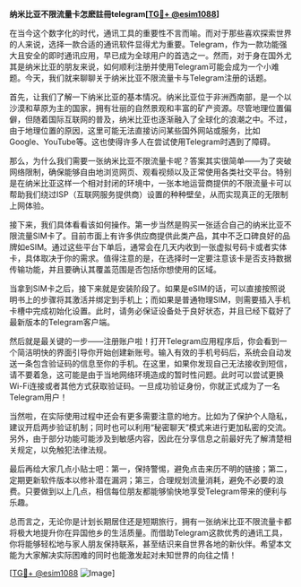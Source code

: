 **纳米比亚不限流量卡怎麽註冊telegram[[TG💪+ @esim1088](https://t.me/s/esim1088)]**

在当今这个数字化的时代，通讯工具的重要性不言而喻。而对于那些喜欢探索世界的人来说，选择一款合适的通讯软件显得尤为重要。Telegram，作为一款功能强大且安全的即时通讯应用，早已成为全球用户的首选之一。然而，对于身在国外尤其是纳米比亚的朋友来说，如何顺利注册并使用Telegram可能会成为一个小难题。今天，我们就来聊聊关于纳米比亚不限流量卡与Telegram注册的话题。

首先，让我们了解一下纳米比亚的基本情况。纳米比亚位于非洲西南部，是一个以沙漠和草原为主的国家，拥有壮丽的自然景观和丰富的矿产资源。尽管地理位置偏僻，但随着国际互联网的普及，纳米比亚也逐渐融入了全球化的浪潮之中。不过，由于地理位置的原因，这里可能无法直接访问某些国外网站或服务，比如Google、YouTube等。这也使得许多人在尝试使用Telegram时遇到了障碍。

那么，为什么我们需要一张纳米比亚不限流量卡呢？答案其实很简单——为了突破网络限制，确保能够自由地浏览网页、观看视频以及正常使用各类社交平台。特别是在纳米比亚这样一个相对封闭的环境中，一张本地运营商提供的不限流量卡可以帮助我们绕过ISP（互联网服务提供商）设置的种种壁垒，从而实现真正的无限制上网体验。

接下来，我们具体看看该如何操作。第一步当然是购买一张适合自己的纳米比亚不限流量SIM卡了。目前市面上有许多供应商提供此类产品，其中不乏口碑良好的品牌如eSIM。通过这些平台下单后，通常会在几天内收到一张虚拟号码卡或者实体卡，具体取决于你的需求。值得注意的是，在选择时一定要注意该卡是否支持数据传输功能，并且要确认其覆盖范围是否包括你想使用的区域。

当拿到SIM卡之后，接下来就是安装阶段了。如果是eSIM的话，可以直接按照说明书上的步骤将其激活并绑定到手机上；而如果是普通物理SIM，则需要插入手机卡槽中完成初始化设置。此时，请务必保证设备处于良好状态，并且已经下载好了最新版本的Telegram客户端。

然后就是最关键的一步——注册账户啦！打开Telegram应用程序后，你会看到一个简洁明快的界面引导你开始创建新账号。输入有效的手机号码后，系统会自动发送一条包含验证码的信息至你的手机。在这里，如果你发现自己无法接收到短信，请不要着急，这可能是由于当地网络环境造成的暂时性问题。此时可以尝试更换Wi-Fi连接或者其他方式获取验证码。一旦成功验证身份，你就正式成为了一名Telegram用户！

当然啦，在实际使用过程中还会有更多需要注意的地方。比如为了保护个人隐私，建议开启两步验证机制；同时也可以利用“秘密聊天”模式来进行更加私密的交流。另外，由于部分功能可能涉及到敏感内容，因此在分享信息之前最好先了解清楚相关规定，以免触犯法律法规。

最后再给大家几点小贴士吧：第一，保持警惕，避免点击来历不明的链接；第二，定期更新软件版本以修补潜在漏洞；第三，合理规划流量消耗，避免不必要的浪费。只要做到以上几点，相信每位朋友都能够愉快地享受Telegram带来的便利与乐趣。

总而言之，无论你是计划长期居住还是短期旅行，拥有一张纳米比亚不限流量卡都将极大地提升你在异国他乡的生活质量。而借助Telegram这款优秀的通讯工具，你将能够轻松地与家人朋友保持联系，甚至结识来自世界各地的新伙伴。希望本文能为大家解决实际困难的同时也能激发起对未知世界的向往之情！

[[TG💪+ @esim1088](https://t.me/s/esim1088) ![Image](https://i.postimg.cc/4NQfJmqS/Snipaste-2025-05-13-00-14-12.png)]
